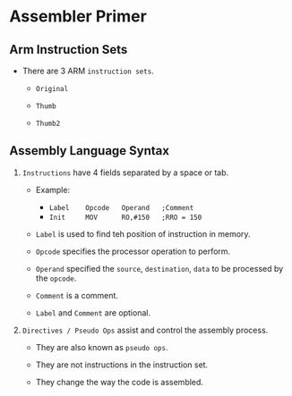 # Assembler Primer

## Arm Instruction Sets

* There are 3 ARM `instruction sets`.

    * `Original`

    * `Thumb`

    * `Thumb2`



## Assembly Language Syntax

1. `Instructions` have 4 fields separated by a space or tab.

    * Example:

        * `Label    Opcode   Operand   ;Comment`
        * `Init     MOV      RO,#150   ;RRO = 150`

    * `Label` is used to find teh position of instruction in memory.

    * `Opcode` specifies the processor operation to perform.

    * `Operand` specified the `source`, `destination`, `data`  to be processed by the `opcode`.

    * `Comment` is a comment.

    * `Label` and `Comment` are optional.

2. `Directives / Pseudo Ops` assist and control the assembly process.

    * They are also known as `pseudo ops`.

    * They are not instructions in the instruction set.

    * They change the way the code is assembled.
